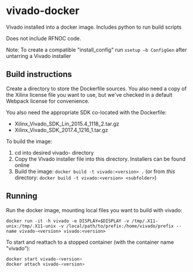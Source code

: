 # vivado-docker

Vivado installed into a docker image. Includes python to run build scripts

Does not include RFNOC code.

Note: To create a compatible "install_config" run `xsetup –b ConfigGen`
after untarring a Vivado installer

## Build instructions

Create a directory to store the Dockerfile sources. You also need a copy of the Xilinx license file you want to use, but we've checked in a default Webpack license for convenience.

You also need the appropriate SDK co-located with the Dockerfile:
- Xilinx_Vivado_SDK_Lin_2015.4_1118_2.tar.gz
- Xilinx_Vivado_SDK_2017.4_1216_1.tar.gz

To build the image:
1. cd into desired vivado-<version> directory
2. Copy the Vivado installer file into this directory. Installers can be found online
3. Build the image: `docker build -t vivado:<version> .` (or from *this* directory: `docker build -t vivado:<version> <subfolder>`)

## Running

Run the docker image, mounting local files you want to build with vivado:
```
docker run -it -h vivado -e DISPLAY=$DISPLAY -v /tmp/.X11-unix:/tmp/.X11-unix -v /local/path/to/prefix:/home/vivado/prefix --name vivado-<version> vivado:<version>
```
To start and reattach to a stopped container (with the container name "vivado"):
```bash
docker start vivado-<version>
docker attach vivado-<version>
```


